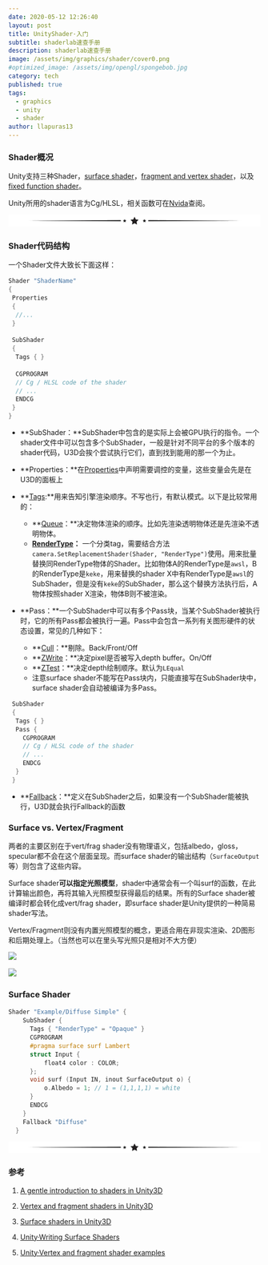 ```yaml
---
date: 2020-05-12 12:26:40
layout: post
title: UnityShader·入门
subtitle: shaderlab速查手册
description: shaderlab速查手册
image: /assets/img/graphics/shader/cover0.png
#optimized_image: /assets/img/opengl/spongebob.jpg
category: tech
published: true
tags:
  - graphics
  - unity
  - shader
author: llapuras13
---
```


### Shader概况

Unity支持三种Shader，[surface shader](https://docs.unity3d.com/Manual/SL-SurfaceShaders.html)，[fragment and vertex shader](https://docs.unity3d.com/Manual/SL-ShaderPrograms.html)，以及[fixed function shader](https://docs.unity3d.com/Manual/ShaderTut1.html)。

Unity所用的shader语言为Cg/HLSL，相关函数可在[Nvida](https://developer.download.nvidia.cn/cg/index_stdlib.html)查阅。

![](/assets/img/line.png)

### Shader代码结构

一个Shader文件大致长下面这样：

```c++
Shader "ShaderName"
{
 Properties
 {
  //...
 }
 
 SubShader
 {
  Tags { }

  CGPROGRAM
  // Cg / HLSL code of the shader
  // ...
  ENDCG
 }
}

```

- **SubShader：**SubShader中包含的是实际上会被GPU执行的指令。一个shader文件中可以包含多个SubShader，一般是针对不同平台的多个版本的shader代码，U3D会挨个尝试执行它们，直到找到能用的那一个为止。

- **Properties：**在[Properties](https://docs.unity3d.com/Manual/SL-Properties.html)中声明需要调控的变量，这些变量会先是在U3D的面板上

- **[Tags](https://docs.unity3d.com/Manual/SL-SubShaderTags.html):**用来告知引擎渲染顺序。不写也行，有默认模式。以下是比较常用的：
  - **[Queue](https://docs.unity3d.com/Manual/SL-SubShaderTags.html)：**决定物体渲染的顺序。比如先渲染透明物体还是先渲染不透明物体。
  - **[RenderType](https://docs.unity3d.com/Manual/SL-ShaderReplacement.html)：** 一个分类tag，需要结合方法``camera.SetReplacementShader(Shader, "RenderType")``使用。用来批量替换同RenderType物体的Shader。比如物体A的RenderType是``awsl``，B的RenderType是``keke``，用来替换的shader X中有RenderType是``awsl``的SubShader，但是没有``keke``的SubShader，那么这个替换方法执行后，A物体按照shader X渲染，物体B则不被渲染。
- **Pass：**一个SubShader中可以有多个Pass块，当某个SubShader被执行时，它的所有Pass都会被执行一遍。Pass中会包含一系列有关图形硬件的状态设置，常见的几种如下：
  - **[Cull](https://docs.unity3d.com/Manual/SL-CullAndDepth.html)：**剔除。Back/Front/Off
  - **[ZWrite](https://docs.unity3d.com/Manual/SL-CullAndDepth.html)：**决定pixel是否被写入depth buffer。On/Off
  - **[ZTest](https://docs.unity3d.com/Manual/SL-CullAndDepth.html)：**决定depth绘制顺序。默认为``LEqual``
  - 注意surface shader不能写在Pass块内，只能直接写在SubShader块中，surface shader会自动被编译为多Pass。

```cpp
 SubShader
 {
  Tags { }
  Pass {
    CGPROGRAM
    // Cg / HLSL code of the shader
    // ...
    ENDCG
  }
 }
```

- **[Fallback](https://docs.unity3d.com/Manual/SL-Fallback.html)：**定义在SubShader之后，如果没有一个SubShader能被执行，U3D就会执行Fallback的函数

### Surface vs. Vertex/Fragment

两者的主要区别在于vert/frag shader没有物理语义，包括albedo，gloss，specular都不会在这个层面呈现。而surface shader的输出结构（``SurfaceOutput``等）则包含了这些内容。

Surface shader**可以指定光照模型**，shader中通常会有一个叫surf的函数，在此计算输出颜色，再将其输入光照模型获得最后的结果。所有的Surface shader被编译时都会转化成vert/frag shader，即surface shader是Unity提供的一种简易shader写法。

Vertex/Fragment则没有内置光照模型的概念，更适合用在非现实渲染、2D图形和后期处理上。（当然也可以在里头写光照只是相对不大方便）

![](https://www.alanzucconi.com/wp-content/uploads/2015/06/Surface-shader.png)

![](https://www.alanzucconi.com/wp-content/uploads/2015/06/Vertex-and-Fragment-shader.png)

### Surface Shader

```cpp
Shader "Example/Diffuse Simple" {
    SubShader {
      Tags { "RenderType" = "Opaque" }
      CGPROGRAM
      #pragma surface surf Lambert
      struct Input {
          float4 color : COLOR;
      };
      void surf (Input IN, inout SurfaceOutput o) {
          o.Albedo = 1; // 1 = (1,1,1,1) = white
      }
      ENDCG
    }
    Fallback "Diffuse"
  }
```


![](/assets/img/line.png)

### 参考

1. [A gentle introduction to shaders in Unity3D](https://www.alanzucconi.com/2015/06/10/a-gentle-introduction-to-shaders-in-unity3d/)

2. [Vertex and fragment shaders in Unity3D](https://www.alanzucconi.com/2015/07/01/vertex-and-fragment-shaders-in-unity3d/)

3. [Surface shaders in Unity3D](https://www.alanzucconi.com/2015/06/17/surface-shaders-in-unity3d/)

4. [Unity·Writing Surface Shaders](https://docs.unity3d.com/Manual/SL-SurfaceShaders.html)

5. [Unity·Vertex and fragment shader examples](https://docs.unity3d.com/Manual/SL-VertexFragmentShaderExamples.html)